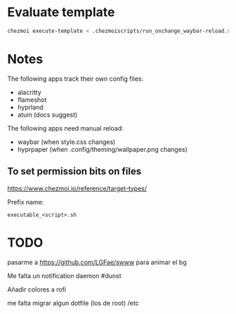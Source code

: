 
# Evaluate template

```sh
chezmoi execute-template < .chezmoiscripts/run_onchange_waybar-reload.sh.tmpl
```

# Notes
The following apps track their own config files:
- alacritty
- flameshot
- hyprland
-  atuin (docs suggest)

The following apps need manual reload:
- waybar (when style.css changes)
- hyprpaper (when .config/theming/wallpaper.png changes)


## To set permission bits on files
https://www.chezmoi.io/reference/target-types/

Prefix name:
```
executable_<script>.sh
```

# TODO
pasarme a https://github.com/LGFae/swww para animar el bg

Me falta un notification daemon #dunst

Añadir colores a rofi

me falta migrar algun dotfile (los de root) /etc